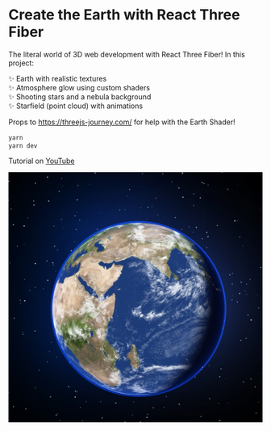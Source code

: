 # Create the Earth with React Three Fiber 
The literal world of 3D web development with React Three Fiber! In this project:

✨ Earth with realistic textures  
✨ Atmosphere glow using custom shaders  
✨ Shooting stars and a nebula background  
✨ Starfield (point cloud) with animations  

Props to https://threejs-journey.com/ for help with the Earth Shader!

```
yarn
yarn dev
```
Tutorial on [YouTube](https://youtu.be/LDKlZmAqpHw)

![image](./public/earth-r3f-shot.jpg)
